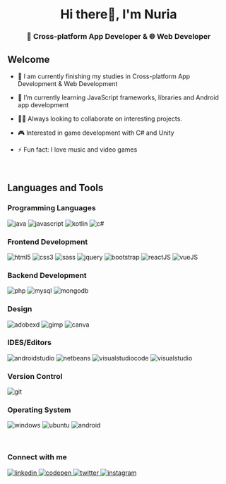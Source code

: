 <h1 align="center">Hi there👋, I'm Nuria </h1>
<h3 align="center">📱 Cross-platform App Developer & 🌐 Web Developer </h3>


<h2 align="left">Welcome</h2>

- 🔭 I am currently finishing my studies in Cross-platform App Development & Web Development

- 🌱 I’m currently learning JavaScript frameworks, libraries and Android app development

- 👩‍💻 Always looking to collaborate on interesting projects.

- :video_game: Interested in game development with C# and Unity

- ⚡ Fun fact: I love music and video games

<br>

<h2 align="left">Languages and Tools</h2>
<h3 align="left"> Programming Languages</h3>

<p align="left"> 
<img src="https://img.shields.io/badge/java-%23ED8B00.svg?style=for-the-badge&logo=java&logoColor=white" alt="java"/> 

<img src="https://img.shields.io/badge/javascript-%23323330.svg?style=for-the-badge&logo=javascript&logoColor=%23F7DF1E" alt="javascript"/> 

<img src="https://img.shields.io/badge/kotlin-%230095D5.svg?style=for-the-badge&logo=kotlin&logoColor=white" alt="kotlin"/> 

<img src="https://img.shields.io/badge/c%23-%23239120.svg?style=for-the-badge&logo=c-sharp&logoColor=white" alt="c#"/> 

</p>

<h3 align="left">Frontend Development</h3>

<p align="left"> 

<img src="https://img.shields.io/badge/html5-%23E34F26.svg?style=for-the-badge&logo=html5&logoColor=white" alt="html5"/> 

<img src="https://img.shields.io/badge/css3-%231572B6.svg?style=for-the-badge&logo=css3&logoColor=white" alt="css3"/> 

<img src="https://img.shields.io/badge/SASS-hotpink.svg?style=for-the-badge&logo=SASS&logoColor=white" alt="sass"/> 

<img src="https://img.shields.io/badge/jquery-%230769AD.svg?style=for-the-badge&logo=jquery&logoColor=white" alt="jquery"/> 

<img src="https://img.shields.io/badge/bootstrap-%23563D7C.svg?style=for-the-badge&logo=bootstrap&logoColor=white" alt="bootstrap"/> 

<img src="https://img.shields.io/badge/react-%2320232a.svg?style=for-the-badge&logo=react&logoColor=%2361DAFB" alt="reactJS"/> 

<img src="https://img.shields.io/badge/vuejs-%2335495e.svg?style=for-the-badge&logo=vuedotjs&logoColor=%234FC08D" alt="vueJS"/> 

</p>

<h3 align="left">Backend Development</h3>

<p align="left"> 

<img src="https://img.shields.io/badge/php-%23777BB4.svg?style=for-the-badge&logo=php&logoColor=white" alt="php"/> 

<img src="https://img.shields.io/badge/mysql-%2300f.svg?style=for-the-badge&logo=mysql&logoColor=white" alt="mysql"/> 

<img src="https://img.shields.io/badge/MongoDB-%234ea94b.svg?style=for-the-badge&logo=mongodb&logoColor=white" alt="mongodb"/> 

</p>


<h3 align="left">Design</h3>

<p align="left"> 

<img src="https://img.shields.io/badge/Adobe%20XD-470137?style=for-the-badge&logo=Adobe%20XD&logoColor=#FF61F6" alt="adobexd"/> 

<img src="https://img.shields.io/badge/Gimp-657D8B?style=for-the-badge&logo=gimp&logoColor=FFFFFF" alt="gimp"/> 

<img src="https://img.shields.io/badge/Canva-%2300C4CC.svg?style=for-the-badge&logo=Canva&logoColor=white" alt="canva"/> 

</p>


<h3 align="left">IDES/Editors</h3>

<p align="left"> 

<img src="https://img.shields.io/badge/Android%20Studio-3DDC84.svg?style=for-the-badge&logo=android-studio&logoColor=white" alt="androidstudio"/> 

<img src="https://img.shields.io/badge/NetBeansIDE-1B6AC6.svg?style=for-the-badge&logo=apache-netbeans-ide&logoColor=white" alt="netbeans"/> 

<img src="https://img.shields.io/badge/Visual%20Studio%20Code-0078d7.svg?style=for-the-badge&logo=visual-studio-code&logoColor=white" alt="visualstudiocode"/> 

<img src="https://img.shields.io/badge/Visual%20Studio-5C2D91.svg?style=for-the-badge&logo=visual-studio&logoColor=white" alt="visualstudio"/> 

</p>


<h3 align="left">Version Control</h3>

<p align="left"> 

<img src="https://img.shields.io/badge/git-%23F05033.svg?style=for-the-badge&logo=git&logoColor=white" alt="git"/> 

</p>


<h3 align="left">Operating System</h3>

<p align="left"> 

<img src="https://img.shields.io/badge/Windows-0078D6?style=for-the-badge&logo=windows&logoColor=white" alt="windows"/> 

<img src="https://img.shields.io/badge/Ubuntu-E95420?style=for-the-badge&logo=ubuntu&logoColor=white" alt="ubuntu"/> 

<img src="https://img.shields.io/badge/Android-3DDC84?style=for-the-badge&logo=android&logoColor=white" alt="android"/> 

</p>

<br>

<h3 align="left">Connect with me</h3>

<p align="left"> 

<a href="https://linkedin.com/in/nuriavazquezflores" target="_blank">
<img src="https://img.shields.io/badge/linkedin-%230077B5.svg?style=for-the-badge&logo=linkedin&logoColor=white" alt="linkedin"/> 
</a>

<a href="https://codepen.io/nuriadevs" target="_blank">
<img src="https://img.shields.io/badge/Codepen-000000?style=for-the-badge&logo=codepen&logoColor=white" alt="codepen"/> 
</a>

<a href="https://twitter.com/nuriadevs" target="_blank">
<img src="https://img.shields.io/badge/Twitter-%231DA1F2.svg?style=for-the-badge&logo=Twitter&logoColor=white" alt="twitter"/> 
</a>

<a href="https://instagram.com/nuriadevs" target="_blank">
<img src="https://img.shields.io/badge/Instagram-%23E4405F.svg?style=for-the-badge&logo=Instagram&logoColor=white" alt="instagram"/> 
</a>

</p>

